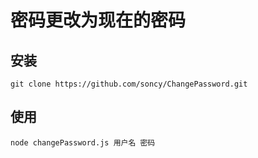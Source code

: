 # 密码更改为现在的密码

## 安装
    git clone https://github.com/soncy/ChangePassword.git

## 使用
    node changePassword.js 用户名 密码